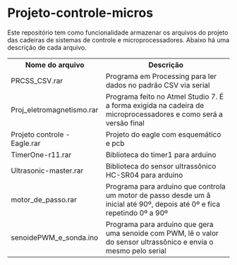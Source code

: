 # Projeto-controle-micros
Este repositório tem como funcionalidade armazenar os arquivos do projeto das cadeiras de sistemas de controle e microprocessadores. Abaixo há uma descrição de cada arquivo.
<table>
  <tr>
    <th>Nome do arquivo</th>
    <th>Descrição</th>
  </tr>
  <tr>
    <td>PRCSS_CSV.rar</td>
    <td>Programa em Processing para ler dados no padrão CSV via serial</td>
  </tr>
  <tr>
    <td>Proj_eletromagnetismo.rar</td>
    <td>Programa feito no Atmel Studio 7. É a forma exigida na cadeira de microprocessadores e como será a versão final </td>
  </tr>
  <tr>
    <td>Projeto controle - Eagle.rar</td>
    <td>Projeto do eagle com esquemático e pcb</td>
  </tr>
  <tr>
    <td>TimerOne-r11.rar</td>
    <td>Biblioteca do timer1 para arduino</td>
  </tr>
  <tr>
    <td>Ultrasonic-master.rar	</td>
    <td>Biblioteca do sensor ultrassônico HC-SR04 para arduino</td>
  </tr>
  <tr>
    <td>motor_de_passo.rar</td>
    <td>Programa para arduino que controla um motor de passo desde um â inicial até 90º, depois até 0º e fica repetindo 0º a 90º</td>
  </tr>
  <tr>
    <td>senoidePWM_e_sonda.ino</td>
    <td>Programa para arduino que gera uma senoide com PWM, lê o valor do sensor ultrassônico e envia o mesmo pelo serial</td>
  </tr>
</table>
